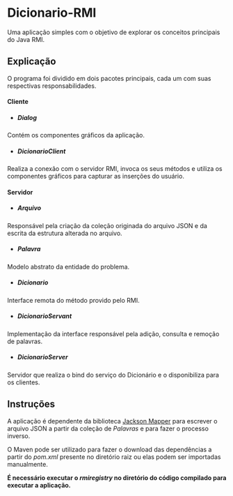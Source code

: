 # Dicionario-RMI

Uma aplicação simples com o objetivo de explorar os conceitos principais do Java RMI.

## Explicação

 O programa foi dividido em dois pacotes principais, cada um com suas respectivas responsabilidades.

#### Cliente

- ##### Dialog

 Contém os componentes gráficos da aplicação. 

- ##### DicionarioClient

 Realiza a conexão com o servidor RMI, invoca os seus métodos e utiliza os componentes gráficos para capturar as inserções do usuário.

#### Servidor

- ##### Arquivo

 Responsável pela criação da coleção originada do arquivo JSON e da escrita da estrutura alterada no arquivo.

- ##### Palavra

 Modelo abstrato da entidade do problema.

- ##### Dicionario

 Interface remota do método provido pelo RMI.

- ##### DicionarioServant
 
 Implementação da interface responsável pela adição, consulta e remoção de palavras.

- ##### DicionarioServer

 Servidor que realiza o bind do serviço do Dicionário e o disponibiliza para os clientes.
 
 ## Instruções
 
 A aplicação é dependente da biblioteca [Jackson Mapper](https://mvnrepository.com/artifact/com.fasterxml.jackson.core/jackson-databind) para escrever o arquivo JSON a partir da coleção de *Palavras* e para fazer o processo inverso. 
 
 O Maven pode ser utilizado para fazer o download das dependências a partir do *pom.xml* presente no diretório raiz ou elas podem ser importadas manualmente.
 
 **É necessário executar o *rmiregistry* no diretório do código compilado para executar a aplicação.**
 
